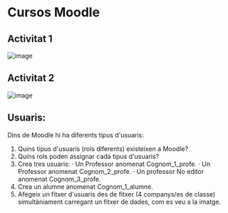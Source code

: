 # Cursos Moodle

## Activitat 1

![image](https://user-images.githubusercontent.com/114423315/205710131-1180bd76-ab03-418a-9834-c07c64d06d46.png)

## Activitat 2

![image](https://user-images.githubusercontent.com/114423315/205713703-03f6f539-a920-44d9-9a03-9fa96119a4cf.png)

## Usuaris:
Dins de Moodle hi ha diferents tipus d'usuaris:

1. Quins tipus d'usuaris (rols diferents) existeixen a Moodle?
2. Quins rols poden assignar cada tipus d'usuaris?
3. Crea tres usuaris:
 · Un Professor anomenat Cognom_1_profe.
 · Un Professor anomenat Cognom_2_profe.
 · Un professor No editor anomenat Cognom_3_profe.
4. Crea un alumne anomenat Cognom_1_alumne.
5. Afegeix un fitxer d'usuaris des de fitxer (4 companys/es de classe) simultàniament carregant un fitxer de dades, com es veu a la imatge.
